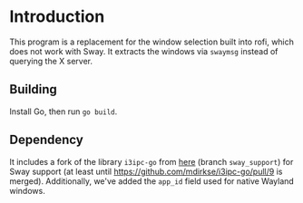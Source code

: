 # Introduction

This program is a replacement for the window selection built into rofi, which
does not work with Sway. It extracts the windows via `swaymsg` instead of
querying the X server.


## Building

Install Go, then run `go build`.


## Dependency

It includes a fork of the library `i3ipc-go` from [here](https://github.com/emcconville/i3ipc-go)
(branch `sway_support`) for Sway support (at least until
https://github.com/mdirkse/i3ipc-go/pull/9 is merged). Additionally, we've
added the `app_id` field used for native Wayland windows.
